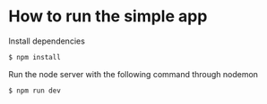 # How to run the simple app

Install dependencies

```sh
$ npm install
```


Run the node server with the following command through nodemon
```sh
$ npm run dev 
```